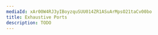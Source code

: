 ```yaml
---
mediaId: xAr00W4RJ3yIBoyzquSUU014ZR1ASuArMpsO21taCv00bo
title: Exhaustive Ports
description: TODO
---
```

